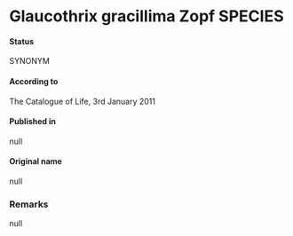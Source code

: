 # Glaucothrix gracillima Zopf SPECIES

#### Status
SYNONYM

#### According to
The Catalogue of Life, 3rd January 2011

#### Published in
null

#### Original name
null

### Remarks
null